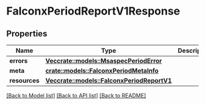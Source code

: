 # FalconxPeriodReportV1Response

## Properties

Name | Type | Description | Notes
------------ | ------------- | ------------- | -------------
**errors** | [**Vec<crate::models::MsaspecPeriodError>**](msaspec.Error.md) |  | 
**meta** | [**crate::models::FalconxPeriodMetaInfo**](falconx.MetaInfo.md) |  | 
**resources** | [**Vec<crate::models::FalconxPeriodReportV1>**](falconx.ReportV1.md) |  | 

[[Back to Model list]](../README.md#documentation-for-models) [[Back to API list]](../README.md#documentation-for-api-endpoints) [[Back to README]](../README.md)


